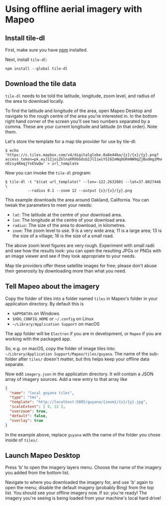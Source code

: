 # Using offline aerial imagery with Mapeo

## Install tile-dl

First, make sure you have [npm](https://www.npmjs.com/get-npm) installed.

Next, install `tile-dl`:

```
npm install --global tile-dl
```

## Download the tile data

`tile-dl` needs to be told the latitude, longitude, zoom level, and radius of
the area to download locally.

To find the latitude and longitude of the area, open Mapeo Desktop and navigate
to the rough centre of the area you're interested in. In the bottom right hand
corner of the screen you'll see two numbers separated by a comma. These are your
current longitude and latitude (in that order). Note them.

Let's store the template for a map tile provider for use by tile-dl:
```
$ echo 'https://c.tiles.mapbox.com/v4/digitalglobe.0a8e44ba/{z}/{x}/{y}.png?access_token=pk.eyJ1IjoiZGlnaXRhbGdsb2JlIiwiYSI6ImNqOGRmNW9qZjBudmgzMnA1a294OGRtNm8ifQ.06mo-nDisy4KmqjYxEVwQw' > url_template
```

Now you can invoke the `tile-dl` program:

```
$ tile-dl -t "$(cat url_template)" --lon=-122.2632601 --lat=37.8027446 \
          --radius 0.1 --zoom 12 --output {z}/{x}/{y}.png
```

This example downloads the area around Oakland, California. You can tweak the
parameters to meet your needs:

- `lat`: The latitude at the centre of your download area.
- `lon`: The longitude at the centre of your download area.
- `radius`: The size of the area to download, in kilometres.
- `zoom`: The zoom level to use. 9 is a very wide area; 11 is a large area; 13
  is the size of a village; 16 is the size of a small road.

The above zoom level figures are very rough. Experiment with small radii and see
how the results look: you can open the resulting JPGs or PNGs with an image
viewer and see if they look appropriate to your needs.

Map tile providers offer these satellite images for free; please don't abuse
their generosity by downloading more than what you need.

## Tell Mapeo about the imagery

Copy the folder of tiles into a folder named `tiles` in Mapeo's folder in your
application directory. By default this is

- `%APPDATA%` on Windows
- `$XDG_CONFIG_HOME` or `~/.config` on Linux
- `~/Library/Application Support` on macOS

The app folder will be `Electron` if you are in development, or `Mapeo` if you
are working with the packaged app.

So, e.g. on macOS, copy the folder of image tiles into: `~/Library/Application
Support/Mapeo/tiles/guyana`. The name of the sub-folder after `tiles/` doesn't
matter, but this helps keep your offline data separate.

Now edit `imagery.json` in the application directory. It will contain a JSON
array of imagery sources. Add a new entry to that array like

``` json
{
  "name": "local guyana tiles",
  "type": "tms",
  "template": "http://localhost:5005/guyana/{zoom}/{x}/{y}.jpg",
  "scaleExtent": [ 0, 22 ],
  "overzoom": true,
  "default": false,
  "overlay": true
}
```

In the example above, replace `guyana` with the name of the folder you chose
inside of `tiles/`.

## Launch Mapeo Desktop

Press 'b' to open the imagery layers menu. Choose the name of the imagery you
added from the bottom list.

Navigate to where you downloaded the imagery for, and use 'b' again to open the
menu; disable the default imagery (probably Bing) from the top list. You should
see your offline imagery now. If so: you're ready! The imagery you're seeing is
being loaded from your machine's local hard drive!

